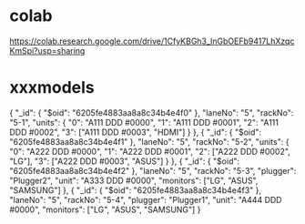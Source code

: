 # colab
https://colab.research.google.com/drive/1CfyKBGh3_lnGbOEFb9417LhXzqcKmSpi?usp=sharing
# xxxmodels
{
    "_id": {
        "$oid": "6205fe4883aa8a8c34b4e4f0"
    },
    "laneNo": "5",
    "rackNo": "5-1",
    "units": {
        "0": "A111 DDD #0000",
        "1": "A111 DDD #0001",
        "2": "A111 DDD #0002",
        "3": ["A111 DDD #0003", "HDMI"]
    }
},
{
    "_id": {
        "$oid": "6205fe4883aa8a8c34b4e4f1"
    },
    "laneNo": "5",
    "rackNo": "5-2",
    "units": {
        "0": "A222 DDD #0000",
        "1": "A222 DDD #0001",
        "2": ["A222 DDD #0002", "LG"],
        "3": ["A222 DDD #0003", "ASUS"]
    }
},
{
    "_id": {
        "$oid": "6205fe4883aa8a8c34b4e4f2"
    },
    "laneNo": "5",
    "rackNo": "5-3",
    "plugger": "Plugger2",
    "unit": "A333 DDD #0000",
    "monitors": ["LG", "ASUS", "SAMSUNG"]
},
{
    "_id": {
        "$oid": "6205fe4883aa8a8c34b4e4f3"
    },
    "laneNo": "5",
    "rackNo": "5-4",
    "plugger": "Plugger1",
    "unit": "A444 DDD #0000",
    "monitors": ["LG", "ASUS", "SAMSUNG"]
}